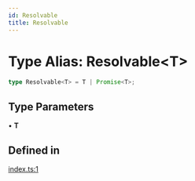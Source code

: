```yaml
---
id: Resolvable
title: Resolvable
---
```


# Type Alias: Resolvable\<T\>

```ts
type Resolvable<T> = T | Promise<T>;
```

## Type Parameters

• **T**

## Defined in

[index.ts:1](https://github.com/Vibrant-Colors/node-vibrant/blob/main/packages/vibrant-types/src/index.ts#L1)
